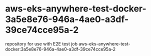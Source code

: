 # aws-eks-anywhere-test-docker-3a5e8e76-946a-4ae0-a3df-39ce74cce95a-2
repository for use with E2E test job aws-eks-anywhere-test-docker:3a5e8e76-946a-4ae0-a3df-39ce74cce95a-2
